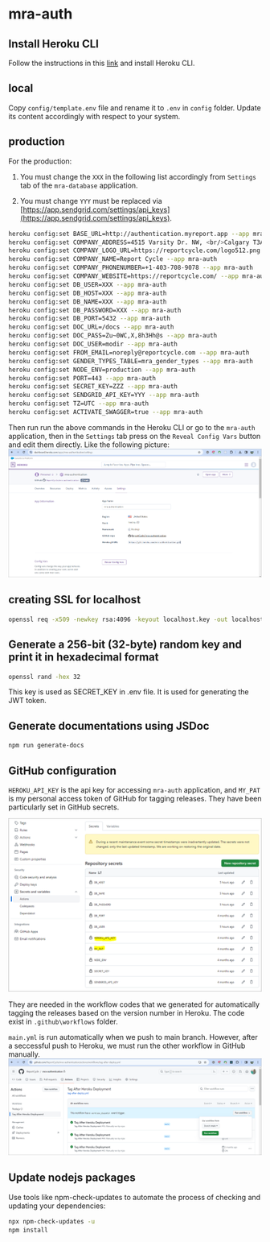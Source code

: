# mra-auth

## Install Heroku CLI
Follow the instructions in this [link](https://devcenter.heroku.com/articles/heroku-cli#verify-your-installation) and install Heroku CLI. 

## local
Copy `config/template.env` file and rename it to `.env` in `config` folder.
Update its content accordingly with respect to your system. 

## production

For the production: 
1. You must change the `XXX` in the following list accordingly from `Settings` tab of the `mra-database` application. 

2. You must change `YYY` must be replaced via [https://app.sendgrid.com/settings/api_keys](https://app.sendgrid.com/settings/api_keys).

```bash
heroku config:set BASE_URL=http://authentication.myreport.app --app mra-auth
heroku config:set COMPANY_ADDRESS=4515 Varsity Dr. NW, <br/>Calgary T3A0Z8, Canada --app mra-auth
heroku config:set COMPANY_LOGO_URL=https://reportcycle.com/logo512.png --app mra-auth
heroku config:set COMPANY_NAME=Report Cycle --app mra-auth
heroku config:set COMPANY_PHONENUMBER=+1-403-708-9078 --app mra-auth
heroku config:set COMPANY_WEBSITE=https://reportcycle.com/ --app mra-auth
heroku config:set DB_USER=XXX --app mra-auth
heroku config:set DB_HOST=XXX --app mra-auth
heroku config:set DB_NAME=XXX --app mra-auth
heroku config:set DB_PASSWORD=XXX --app mra-auth
heroku config:set DB_PORT=5432 --app mra-auth
heroku config:set DOC_URL=/docs --app mra-auth
heroku config:set DOC_PASS=Zu~0WC,X,8h3Hh@s --app mra-auth
heroku config:set DOC_USER=modir --app mra-auth
heroku config:set FROM_EMAIL=noreply@reportcycle.com --app mra-auth
heroku config:set GENDER_TYPES_TABLE=mra_gender_types --app mra-auth
heroku config:set NODE_ENV=production --app mra-auth
heroku config:set PORT=443 --app mra-auth
heroku config:set SECRET_KEY=ZZZ --app mra-auth
heroku config:set SENDGRID_API_KEY=YYY --app mra-auth
heroku config:set TZ=UTC --app mra-auth
heroku config:set ACTIVATE_SWAGGER=true --app mra-auth
```

Then run run the above commands in the Heroku CLI or go to the `mra-auth` application, then in the `Settings` tab press on the `Reveal Config Vars` button and edit them directly. Like the following picture:
![](./images/figure3.png)


## creating SSL for localhost

```bash
openssl req -x509 -newkey rsa:4096 -keyout localhost.key -out localhost.crt -days 365 -nodes -subj "/CN=localhost"
```

## Generate a 256-bit (32-byte) random key and print it in hexadecimal format
```bash 
openssl rand -hex 32
```
This key is used as SECRET_KEY in .env file. It is used for generating the JWT token.

## Generate documentations using JSDoc
```bash
npm run generate-docs
```

## GitHub configuration
`HEROKU_API_KEY` is the api key for accessing `mra-auth` application, and `MY_PAT` is my personal access token of GitHub for tagging releases. They have been particularly set in GitHub secrets.

![](./images/figure4.png)

They are needed in the workflow codes that we generated for automatically tagging the releases based on the version number in Heroku. The code exist in `.github\workflows` folder. 

`main.yml` is run automatically when we push to main branch. However, after a seccessful push to Heroku, we must run the other workflow in GitHub manually. 
![](./images/figure5.png)

## Update nodejs packages
Use tools like npm-check-updates to automate the process of checking and updating your dependencies:

```bash
npx npm-check-updates -u
npm install
```